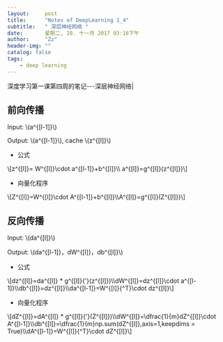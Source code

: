 ```yaml
---
layout:     post
title:      "Notes of DeepLearning 1_4"
subtitle:   " 深层神经网络 "
date:       星期二, 28. 十一月 2017 03:16下午 
author:     "Zz"
header-img: ""
catalog: false
tags:
    - deep learning
---
```


深度学习第一课第四周的笔记---深层神经网络|

## 前向传播
	
Input:  \\(a^{[l-1]}\\)
	
Output: \\(a^{[l-1]}\\), cache \\(z^{[l]}\\)

* 公式

\\[z^{[l]}= W^{[l]}\cdot a^{[l-1]}+b^{[l]}\\\ a^{[l]}=g^{[l]}(z^{[l]})\\]

* 向量化程序

\\[Z^{[l]}=W^{[l]}\cdot A^{[l-1]}+b^{[l]}\\\A^{[l]}=g^{[l]}(Z^{[l]})\\]

## 反向传播

Input:  \\(da^{[l]}\\)

Output: \\(da^{[l-1]}，dW^{[l]}，db^{[l]}\\)

* 公式

\\[dz^{[l]}=da^{[l]} * g^{[l]}{'}(z^{[l]})\\\dW^{[l]}=dz^{[l]}\cdot a^{[l-1]}\\\db^{[l]}=dz^{[l]}\\\da^{[l-1]}=W^{[l]}{^T}\cdot dz^{[l]}\\]

* 向量化程序

\\[dZ^{[l]}=dA^{[l]} * g^{[l]}{'}(Z^{[l]})\\\dW^{[l]}=\dfrac{1}{m}dZ^{[l]}\cdot A^{[l-1]}\\\db^{[l]}=\dfrac{1}{m}np.sum(dZ^{[l]},axis=1,keepdims = True)\\\dA^{[l-1]}=W^{[l]}{^T}\cdot dZ^{[l]}\\]
